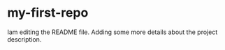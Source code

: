 # my-first-repo
Iam editing the README file. Adding some more details about the project description.
